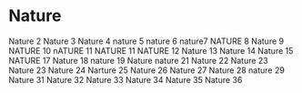 # Nature
Nature 2
Nature 3
Nature 4
nature 5
nature 6
nature7
NATURE 8
Nature 9
NATURE 10
nATURE 11
NATURE 11
NATURE 12
Nature 13
Nature 14
Nature 15
NATURE 17
Nature 18
nature 19
Nature
nature 21
Nature 22
Nature 23
Nature 23
Nature 24
Narture 25
Nature 26
Nature 27
Nature 28
nature 29
Nature 31
Nature 32
Nature 33
Nature 34
Nature 35
Nature 36
